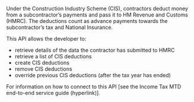 Under the Construction Industry Scheme (CIS), contractors deduct money from a subcontractor’s payments and pass it to HM Revenue and Customs (HMRC). The deductions count as advance payments towards the subcontractor’s tax and National Insurance.

This API allows the developer to:

* retrieve details of the data the contractor has submitted to HMRC 
* retrieve a list of CIS deductions
* create CIS deductions
* remove CIS deductions
* override previous CIS deductions (after the tax year has ended)

For information on how to connect to this API [see the Income Tax MTD end-to-end service guide (hyperlink)].